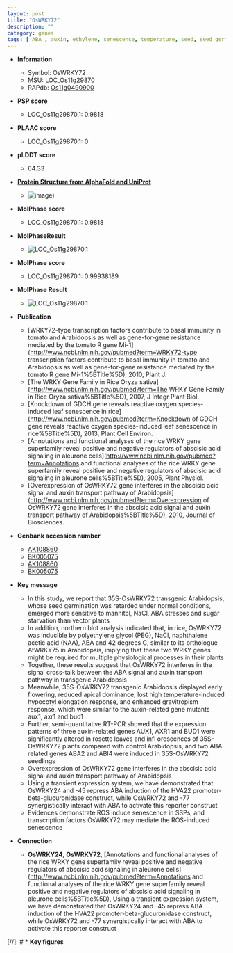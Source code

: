 ```yaml
---
layout: post
title: "OsWRKY72"
description: ""
category: genes
tags: [ ABA , auxin, ethylene, senescence, temperature, seed, seed germination, seedling, flower, transcription factor]
---
```


* **Information**  
    + Symbol: OsWRKY72  
    + MSU: [LOC_Os11g29870](http://rice.plantbiology.msu.edu/cgi-bin/ORF_infopage.cgi?orf=LOC_Os11g29870)  
    + RAPdb: [Os11g0490900](http://rapdb.dna.affrc.go.jp/viewer/gbrowse_details/irgsp1?name=Os11g0490900)  

* **PSP score**  
    + LOC_Os11g29870.1: 0.9818 

* **PLAAC score**  
    + LOC_Os11g29870.1: 0 

* **pLDDT score**
    + 64.33

* **[Protein Structure from AlphaFold and UniProt](https://www.uniprot.org/uniprotkb/Q2R432/entry#structure)**
    + ![image](https://ricepsp.github.io/images/Q2/AF-Q2R432-F1.png))

* **MolPhase score**
    + LOC_Os11g29870.1: 0.9818

* **MolPhaseResult**
    + ![LOC_Os11g29870.1](https://ricepsp.github.io/pictures/LOC_Os11g/LOC_Os11g29870.1.png)

* **MolPhase score**
    + LOC_Os11g29870.1: 0.99938189

* **MolPhase Result**
    + ![LOC_Os11g29870.1](https://304243504.github.io/Pictures/LOC_Os11g/LOC_Os11g29870.1.png)

* **Publication**  
    + [WRKY72-type transcription factors contribute to basal immunity in tomato and Arabidopsis as well as gene-for-gene resistance mediated by the tomato R gene Mi-1](http://www.ncbi.nlm.nih.gov/pubmed?term=WRKY72-type transcription factors contribute to basal immunity in tomato and Arabidopsis as well as gene-for-gene resistance mediated by the tomato R gene Mi-1%5BTitle%5D), 2010, Plant J.
    + [The WRKY Gene Family in Rice Oryza sativa](http://www.ncbi.nlm.nih.gov/pubmed?term=The WRKY Gene Family in Rice Oryza sativa%5BTitle%5D), 2007, J Integr Plant Biol.
    + [Knockdown of GDCH gene reveals reactive oxygen species-induced leaf senescence in rice](http://www.ncbi.nlm.nih.gov/pubmed?term=Knockdown of GDCH gene reveals reactive oxygen species-induced leaf senescence in rice%5BTitle%5D), 2013, Plant Cell Environ.
    + [Annotations and functional analyses of the rice WRKY gene superfamily reveal positive and negative regulators of abscisic acid signaling in aleurone cells](http://www.ncbi.nlm.nih.gov/pubmed?term=Annotations and functional analyses of the rice WRKY gene superfamily reveal positive and negative regulators of abscisic acid signaling in aleurone cells%5BTitle%5D), 2005, Plant Physiol.
    + [Overexpression of OsWRKY72 gene interferes in the abscisic acid signal and auxin transport pathway of Arabidopsis](http://www.ncbi.nlm.nih.gov/pubmed?term=Overexpression of OsWRKY72 gene interferes in the abscisic acid signal and auxin transport pathway of Arabidopsis%5BTitle%5D), 2010, Journal of Biosciences.

* **Genbank accession number**  
    + [AK108860](http://www.ncbi.nlm.nih.gov/nuccore/AK108860)
    + [BK005075](http://www.ncbi.nlm.nih.gov/nuccore/BK005075)
    + [AK108860](http://www.ncbi.nlm.nih.gov/nuccore/AK108860)
    + [BK005075](http://www.ncbi.nlm.nih.gov/nuccore/BK005075)

* **Key message**  
    + In this study, we report that 35S-OsWRKY72 transgenic Arabidopsis, whose seed germination was retarded under normal conditions, emerged more sensitive to mannitol, NaCl, ABA stresses and sugar starvation than vector plants
    + In addition, northern blot analysis indicated that, in rice, OsWRKY72 was inducible by polyethylene glycol (PEG), NaCl, naphthalene acetic acid (NAA), ABA and 42 degrees C, similar to its orthologue AtWRKY75 in Arabidopsis, implying that these two WRKY genes might be required for multiple physiological processes in their plants
    + Together, these results suggest that OsWRKY72 interferes in the signal cross-talk between the ABA signal and auxin transport pathway in transgenic Arabidopsis
    + Meanwhile, 35S-OsWRKY72 transgenic Arabidopsis displayed early flowering, reduced apical dominance, lost high temperature-induced hypocotyl elongation response, and enhanced gravitropism response, which were similar to the auxin-related gene mutants aux1, axr1 and bud1
    + Further, semi-quantitative RT-PCR showed that the expression patterns of three auxin-related genes AUX1, AXR1 and BUD1 were significantly altered in rosette leaves and infl orescences of 35S-OsWRKY72 plants compared with control Arabidopsis, and two ABA-related genes ABA2 and ABI4 were induced in 35S-OsWRKY72 seedlings
    + Overexpression of OsWRKY72 gene interferes in the abscisic acid signal and auxin transport pathway of Arabidopsis
    + Using a transient expression system, we have demonstrated that OsWRKY24 and -45 repress ABA induction of the HVA22 promoter-beta-glucuronidase construct, while OsWRKY72 and -77 synergistically interact with ABA to activate this reporter construct
    + Evidences demonstrate ROS induce senescence in SSPs, and transcription factors OsWRKY72 may mediate the ROS-induced senescence

* **Connection**  
    + __OsWRKY24__, __OsWRKY72__, [Annotations and functional analyses of the rice WRKY gene superfamily reveal positive and negative regulators of abscisic acid signaling in aleurone cells](http://www.ncbi.nlm.nih.gov/pubmed?term=Annotations and functional analyses of the rice WRKY gene superfamily reveal positive and negative regulators of abscisic acid signaling in aleurone cells%5BTitle%5D), Using a transient expression system, we have demonstrated that OsWRKY24 and -45 repress ABA induction of the HVA22 promoter-beta-glucuronidase construct, while OsWRKY72 and -77 synergistically interact with ABA to activate this reporter construct

[//]: # * **Key figures**  



